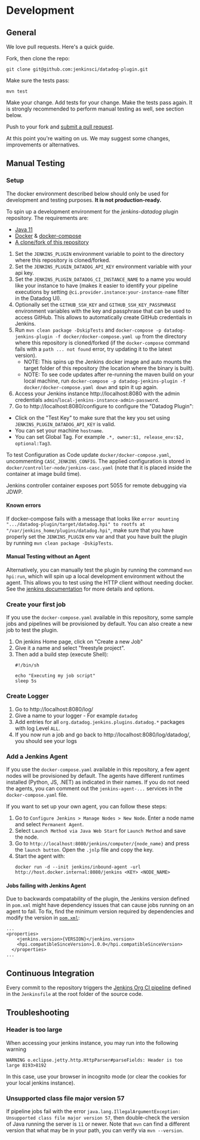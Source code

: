 # Development

## General

We love pull requests. Here's a quick guide.

Fork, then clone the repo:

    git clone git@github.com:jenkinsci/datadog-plugin.git

Make sure the tests pass:

    mvn test

Make your change. Add tests for your change. Make the tests pass again.
It is strongly recommended to perform manual testing as well, see section below.


Push to your fork and [submit a pull request][pr].

[pr]: https://github.com/your-username/datadog-plugin/compare/jenkinsci:master...master

At this point you're waiting on us. We may suggest some changes, improvements or alternatives.

## Manual Testing

### Setup

The docker environment described below should only be used for development and testing purposes. __It is not production-ready.__

To spin up a development environment for the *jenkins-datadog* plugin repository. The requirements are:

* [Java 11](https://www.java.com/en/download/)
* [Docker](https://docs.docker.com/get-started/) & [docker-compose](https://docs.docker.com/compose/install/)
* [A clone/fork of this repository](https://help.github.com/en/articles/fork-a-repo)

1. Set the `JENKINS_PLUGIN` environment variable to point to the directory where this repository is cloned/forked.
1. Set the `JENKINS_PLUGIN_DATADOG_API_KEY` environment variable with your api key.
1. Set the `JENKINS_PLUGIN_DATADOG_CI_INSTANCE_NAME` to a name you would like your instance to have (makes it easier to identify your pipeline executions by setting `@ci.provider.instance:your-instance-name` filter in the Datadog UI).
1. Optionally set the `GITHUB_SSH_KEY` and `GITHUB_SSH_KEY_PASSPHRASE` environment variables with the key and passphrase that can be used to access GitHub. This allows to automatically create GitHub credentials in Jenkins.   
1. Run `mvn clean package -DskipTests` and `docker-compose -p datadog-jenkins-plugin -f docker/docker-compose.yaml up` from the directory where this repository is cloned/forked (if the `docker-compose` command fails with a `path ... not found` error, try updating it to the latest version).
    - NOTE: This spins up the Jenkins docker image and auto mounts the target folder of this repository (the location where the binary is built).
    - NOTE: To see code updates after re-running the maven build on your local machine, run `docker-compose -p datadog-jenkins-plugin -f docker/docker-compose.yaml down` and spin it up again.
1. Access your Jenkins instance http://localhost:8080 with the admin credentials `admin`/`local-jenkins-instance-admin-password`.
1. Go to http://localhost:8080/configure to configure the "Datadog Plugin":
  - Click on the "Test Key" to make sure that the key you set using `JENKINS_PLUGIN_DATADOG_API_KEY` is valid.
  - You can set your machine `hostname`.
  - You can set Global Tag. For example `.*, owner:$1, release_env:$2, optional:Tag3`.

To test Configuration as Code update `docker/docker-compose.yaml`, uncommenting `CASC_JENKINS_CONFIG`.
The applied configuration is stored in `docker/controller-node/jenkins-casc.yaml` (note that it is placed inside the container at image build time). 
 
Jenkins controller container exposes port 5055 for remote debugging via JDWP. 

#### Known errors

If docker-compose fails with a message that looks like `error mounting ".../datadog-plugin/target/datadog.hpi" to rootfs at "/var/jenkins_home/plugins/datadog.hpi"`, 
make sure that you have properly set the `JENKINS_PLUGIN` env var and that you have built the plugin by running `mvn clean package -DskipTests`. 

#### Manual Testing without an Agent

Alternatively, you can manually test the plugin by running the command `mvn hpi:run`, which will spin up a local development environment without the agent. This allows you to test using the HTTP client without needing docker. See the [jenkins documentation](https://jenkinsci.github.io/maven-hpi-plugin/run-mojo.html) for more details and options.

### Create your first job

If you use the `docker-compose.yaml` available in this repository, some sample jobs and pipelines will be provisioned by default.
You can also create a new job to test the plugin.

1. On jenkins Home page, click on "Create a new Job"
1. Give it a name and select "freestyle project".
1. Then add a build step (execute Shell):
    ```
    #!/bin/sh

    echo "Executing my job script"
    sleep 5s
    ```

### Create Logger

1. Go to http://localhost:8080/log/
1. Give a name to your logger - For example `datadog`
1. Add entries for all `org.datadog.jenkins.plugins.datadog.*` packages with log Level `ALL`.
1. If you now run a job and go back to http://localhost:8080/log/datadog/, you should see your logs

### Add a Jenkins Agent

If you use the `docker-compose.yaml` available in this repository, a few agent nodes will be provisioned by default. 
The agents have different runtimes installed (Python, JS, .NET) as indicated in their names.
If you do not need the agents, you can comment out the `jenkins-agent-...` services in the `docker-compose.yaml` file.

If you want to set up your own agent, you can follow these steps:

1. Go to `Configure Jenkins > Manage Nodes > New Node`. Enter a node name and select `Permanent Agent`.
2. Select `Launch Method via Java Web Start` for `Launch Method` and save the node.
3. Go to `http://localhost:8080/jenkins/computer/{node_name}` and press the `launch button`. Open the `.jnlp` file and copy the key.
4. Start the agent with:
   ```
   docker run -d --init jenkins/inbound-agent -url http://host.docker.internal:8080/jenkins <KEY> <NODE_NAME>
   ```

#### Jobs failing with Jenkins Agent

Due to backwards compatability of the plugin, the Jenkins version defined in `pom.xml` might have dependency issues that can cause jobs running on an agent to fail. To fix, find the minimum version required by dependencies and modify the version in [`pom.xml`](https://github.com/jenkinsci/datadog-plugin/blob/master/pom.xml#L23):

```
...
<properties>
    <jenkins.version>{VERSION}</jenkins.version>
    <hpi.compatibleSinceVersion>1.0.0</hpi.compatibleSinceVersion>
  </properties>
...
```

## Continuous Integration

Every commit to the repository triggers the [Jenkins Org CI pipeline](https://jenkins.io/doc/developer/publishing/continuous-integration/) defined in the `Jenkinsfile` at the root folder of the source code.

## Troubleshooting

### Header is too large

When accessing your jenkins instance, you may run into the following warning
```
WARNING o.eclipse.jetty.http.HttpParser#parseFields: Header is too large 8193>8192
```
In this case, use your browser in incognito mode (or clear the cookies for your local jenkins instance).

### Unsupported class file major version 57

If pipeline jobs fail with the error `java.lang.IllegalArgumentException: Unsupported class file major version 57`, then double-check the version of Java running the server is `11` or newer.  Note that `mvn` can find a different version that what may be in your path, you can verify via `mvn --version`.
